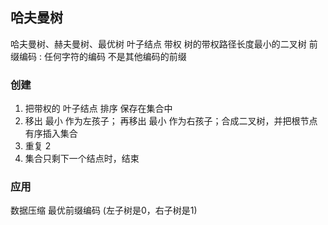 ##  哈夫曼树
哈夫曼树、赫夫曼树、最优树
叶子结点 带权
树的带权路径长度最小的二叉树
前缀编码 : 任何字符的编码 不是其他编码的前缀



###   创建
1. 把带权的 叶子结点 排序 保存在集合中
2. 移出 最小 作为左孩子； 再移出 最小 作为右孩子；合成二叉树，并把根节点有序插入集合
3. 重复 2 
4. 集合只剩下一个结点时，结束 



###   应用
数据压缩
最优前缀编码 (左子树是0，右子树是1)
